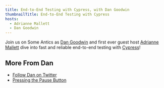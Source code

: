 ```yaml
---
title: End-to-End Testing with Cypress, with Dan Goodwin
thumbnailTitle: End-to-End Testing with Cypress
hosts:
  - Adrianne Mallett
  - Dan Goodwin
---
```


Join us on Some Antics as [Dan Goodwin](https://twitter.com/dcgoodwin2112) and first ever guest host [Adrianne Mallett](https://twitter.com/mennairda) dive into fast and reliable end-to-end testing with [Cypress](https://cypress.io)!

## More From Dan

- [Follow Dan on Twitter](https://twitter.com/dcgoodwin2112)
- [Pressing the Pause Button](https://dcgoodwin.dev/blog/coding-career-reset/pressing-pause-button/)
